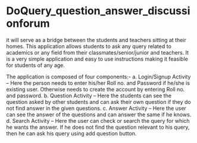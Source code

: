 # DoQuery_question_answer_discussionforum
it will serve as a bridge between the students and teachers sitting at their homes. 
This application allows students to ask any query related to academics or any field from their classmates/senior/junior and teachers.
It is a very simple application and easy to use instructions making it feasible for students of any age.

The application is composed of four components:-
a.	Login/Signup Activity – Here the person needs to enter his/her Roll no. and Password if he/she is existing user. Otherwise needs to create the account by entering Roll no. and password.
b.	Question Activity – Here the students can see the question asked by other students and can ask their own question if they do not find answer in the given questions.
c.	Answer Activity – Here the user can see the answer of the questions and can answer the same if he knows.
d.	Search Activity – Here the user can check or search the query for which he wants the answer. If he does not find the question relevant to his query, then he can ask his query using add question button.

